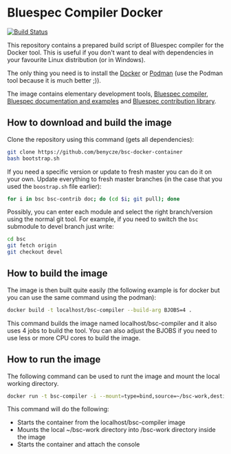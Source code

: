 # Bluespec Compiler Docker

[![Build Status](https://travis-ci.com/benycze/bsc-docker-container.svg?branch=master)](https://travis-ci.com/benycze/bsc-docker-container)

This repository contains a prepared build script of Bluespec compiler for the Docker tool. This is useful if you don't want to deal with dependencies in your favourite Linux distribution (or in Windows).

The only thing you need is to install the [Docker](https://www.docker.com/) or [Podman](https://podman.io/) (use the Podman tool because it is much better ;)).

The image  contains elementary development tools, [Bluespec compiler](https://github.com/B-Lang-org/bsc), [Bluespec documentation and examples](https://github.com/BSVLang/Main.git) and [Bluespec contribution library](https://github.com/B-Lang-org/bsc-contrib).

## How to download and build the image

Clone the repository using this command (gets all dependencies):

```bash
git clone https://github.com/benycze/bsc-docker-container
bash bootstrap.sh
```

If you need a specific version or update to fresh master you can do it on your own. Update everything to fresh master branches (in the case that you used the `boostrap.sh` file earlier):		
```bash
for i in bsc bsc-contrib doc; do (cd $i; git pull); done
```

Possibly, you can enter each module and select the right branch/version using the normal git tool. For example, if you need to switch the `bsc` submodule to devel branch just write:

```bash
cd bsc
git fetch origin
git checkout devel
```

## How to build the image

The image is then built quite easily (the following example is for docker but you can use the same command using the podman):

```bash
docker build -t localhost/bsc-compiler --build-arg BJOBS=4 .
```

This command builds the image named localhost/bsc-compiler and it also uses 4 jobs to build the tool. You can also adjust the BJOBS if you need to use less or more CPU cores to build the image.

## How to run the image

The following command can be used to runt the image and mount the local working directory.

```bash
docker run -t bsc-compiler -i --mount=type=bind,source=~/bsc-work,destination=/bsc-work localhost/bsc-compiler
```

This command will do the following:

* Starts the container from the localhost/bsc-compiler image
* Mounts the local ~/bsc-work directory into /bsc-work directory inside the image
* Starts the container and attach the console
